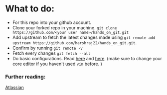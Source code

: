 # What to do:
 * For this repo into your github account.
 * Clone your forked repo in your machine. ```git clone https://github.com/<your user name>/hands_on_git.git ```
 * Add upstream to fetch the latest changes made using ``` git remote add upstream https://github.com/harshraj22/hands_on_git.git ```.
 * Confirm by running ```git remote -v```
 * Fetch every changes ``` git fetch --all ```
 * Do basic configurations. Read [here](https://git-scm.com/book/en/v2/Customizing-Git-Git-Configuration) and [here](https://www.atlassian.com/git/tutorials/setting-up-a-repository/git-config). (make sure to change your core editor if you haven't used ```vim``` before. )

### Further reading:
   [Atlassian](https://www.atlassian.com/git/tutorials/setting-up-a-repository)
